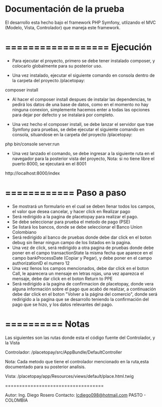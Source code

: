 Documentación de la prueba
==============================

El desarrollo esta hecho bajo el framework PHP Symfony, utlizando el MVC (Modelo, Vista, Controlador) que maneja este framework.

==================
Ejecución
==================

- Para ejecutar el proyecto, primero se debe tener instalado composer, y colocarlo globalmente para su posterior uso.

- Una vez instalado, ejecutar el siguiente comando en consola dentro de la carpeta del proyecto 
/placetopay:

composer install

- Al hacer el composer install despues de instalar las dependencias, te pedirá los datos de una base de datos, como en el momento no hay ninguna conexion, simplemente hacemos enter a todas las opciones para dejar por defecto y se instalará por completo.

- Una vez hecho el composer install, se debe lanzar el servidor que trae Symfony para pruebas,
se debe ejecutar el siguiente comando en consola, situandose en la carpeta del proyecto /placetopay:

php bin/console server:run

- Una vez lanzado el comando, se debe ingresar a la siguiente ruta en el navegador para
la posterior vista del proyecto, Nota: si no tiene libre el puerto 8000, se ejecutará en el 8001

http://localhost:8000/index

============
Paso a paso
============
- Se mostrará un formulario en el cual se deben llenar todos los campos, el valor que desea cancelar,
y hacer click en Realizar pago
- Será redirigido a la pagina de placetopay para realizar el pago.
- Se debe seleccionar para prueba el metodo de pago (PSE)
- Se listará los bancos, donde se debe seleccionar el Banco Union Colombiano
- Será redirigido al banco de pruebas donde debe dar click en el boton debug sin llenar ningun campo
de los listados en la pagina.
- Una vez de click, será redirigido a otra pagina de pruebas donde debe poner en el campo transactionState la misma fecha que aparece en el campo bankProcessDate (Copiar y Pegar), y debe poner en el campo authorizationID el numero 12
- Una vez llenos los campos mencionados, debe dar click en el boton Call, le aparecera un mensaje en letras rojas, una vez aparezca el mensaje, debe dar click en el boton Return to PPE
- Será redirigido a la pagina de confirmacion de placetopay, donde vera alguna información sobre el pago que acabó de realizar, a continuación debe dar click en el boton "Volver a la página del comercio", donde será redirigido a la pagina que se desarrollo teniendo la confirmación del pago que se hizo, y los datos relevantes del pago.

==========
Notas
==========

Las siguientes son las rutas donde esta el código fuente del Controlador, y la Vista

Controlador: /placetopay/src/AppBundle/DefaultController

Nota: Cada metodo que tiene el controlador mencionado en la ruta,esta documentado para su posterior analisis.

Vista: /placetopay/app/Resources/views/default/place.html.twig

===================================

Autor: Ing. Diego Rosero
Contacto: lcdiego098@hotmail.com
PASTO - COLOMBIA






